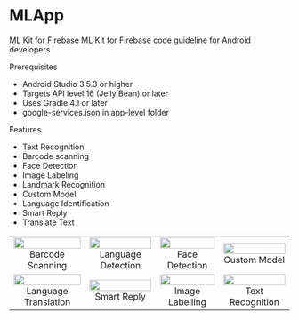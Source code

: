 # MLApp


ML Kit for Firebase
ML Kit for Firebase code guideline for Android developers

Prerequisites
* Android Studio 3.5.3 or higher
* Targets API level 16 (Jelly Bean) or later
* Uses Gradle 4.1 or later
* google-services.json in app-level folder

Features
* Text Recognition
* Barcode scanning
* Face Detection
* Image Labeling
* Landmark Recognition
* Custom Model
* Language Identification
* Smart Reply
* Translate Text



<table width="100%">
	<tbody><tr>
		<td align="center">
			<a target="_blank" rel="noopener noreferrer" href="https://user-images.githubusercontent.com/65773548/116278725-666fa500-a7a4-11eb-83e6-9094f9792507.jpeg"><img src="https://user-images.githubusercontent.com/65773548/116278725-666fa500-a7a4-11eb-83e6-9094f9792507.jpeg" width="100%" style="max-width:100%;"></a>
			Barcode Scanning
		</td>
		<td align="center">
			<a target="_blank" rel="noopener noreferrer" href="https://user-images.githubusercontent.com/65773548/116278739-6bccef80-a7a4-11eb-9dea-581769be4e1f.jpeg"><img src="https://user-images.githubusercontent.com/65773548/116278739-6bccef80-a7a4-11eb-9dea-581769be4e1f.jpeg" width="100%" style="max-width:100%;"></a>
			Language Detection
		</td>
		<td align="center">
			<a target="_blank" rel="noopener noreferrer" href="https://user-images.githubusercontent.com/65773548/116278747-6e2f4980-a7a4-11eb-8ffd-285851ba6f9f.jpeg"><img src="https://user-images.githubusercontent.com/65773548/116278747-6e2f4980-a7a4-11eb-8ffd-285851ba6f9f.jpeg" width="100%" style="max-width:100%;"></a>
			Face Detection
		</td>
		<td align="center">
			<a target="_blank" rel="noopener noreferrer" href="https://user-images.githubusercontent.com/65773548/116278762-712a3a00-a7a4-11eb-9525-b3da5d98767d.jpeg"><img src="https://user-images.githubusercontent.com/65773548/116278762-712a3a00-a7a4-11eb-9525-b3da5d98767d.jpeg" width="100%" style="max-width:100%;"></a>
			Custom Model
		</td>
	</tr>
	<tr>
		<td align="center">
			<a target="_blank" rel="noopener noreferrer" href="https://user-images.githubusercontent.com/65773548/116278771-738c9400-a7a4-11eb-82fb-9c46e98eaa21.jpeg"><img src="https://user-images.githubusercontent.com/65773548/116278771-738c9400-a7a4-11eb-82fb-9c46e98eaa21.jpeg" width="100%" style="max-width:100%;"></a>
			Language Translation
		</td>
		<td align="center">
			<a target="_blank" rel="noopener noreferrer" href="https://user-images.githubusercontent.com/65773548/116278818-7dae9280-a7a4-11eb-8ef3-08252ab09e39.jpeg"><img src="https://user-images.githubusercontent.com/65773548/116278818-7dae9280-a7a4-11eb-8ef3-08252ab09e39.jpeg" width="100%" style="max-width:100%;"></a>
			Smart Reply
		</td>
		<td align="center">
			<a target="_blank" rel="noopener noreferrer" href="https://user-images.githubusercontent.com/65773548/116278833-80a98300-a7a4-11eb-9a60-1591d1682452.jpeg"><img src="https://user-images.githubusercontent.com/65773548/116278833-80a98300-a7a4-11eb-9a60-1591d1682452.jpeg" width="100%" style="max-width:100%;"></a>
			Image Labelling
		</td>
    	<td align="center">
    		<a target="_blank" rel="noopener noreferrer" href="https://user-images.githubusercontent.com/65773548/116278838-82734680-a7a4-11eb-86ec-efe6c8f06cdd.jpeg"><img src="https://user-images.githubusercontent.com/65773548/116278838-82734680-a7a4-11eb-86ec-efe6c8f06cdd.jpeg" width="100%" style="max-width:100%;"></a>
    		Text Recognition
    	</td>
	</tr>
	
		
</tbody></table>
